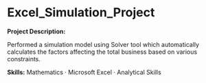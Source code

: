 # Excel_Simulation_Project
**Project Description:**

Performed a simulation model using Solver tool which automatically calculates the factors affecting the total business based on various constraints.

**Skills:** Mathematics · Microsoft Excel · Analytical Skills
